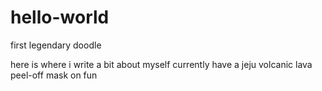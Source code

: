 # hello-world
first legendary doodle

here is where i write a bit about myself
currently have a jeju volcanic lava peel-off mask on
fun
